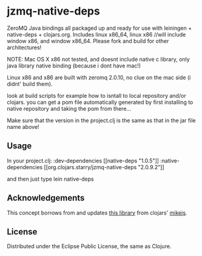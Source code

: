 # jzmq-native-deps 
ZeroMQ Java bindings all packaged up and ready for use with leiningen + native-deps + clojars.org.
Includes linux x86_64, linux x86 //will include window x86, and window x86_64. Please fork and build for other architectures!

NOTE: Mac OS X x86 not tested, and doesnt include native  c library, only java library native binding (because i dont have mac!)

Linux x86 and x86 are built with zeromq 2.0.10, no clue on the mac side (i didnt' build them).

look at build scripts for example how to isntall to local repository and/or clojars. you can get a pom file automatically generated
by first installing to native repository and taking the pom from there...

Make sure that the version in the project.clj is the same as that in the jar file name above!

## Usage

In your project.clj:
    :dev-dependencies [[native-deps "1.0.5"]]
    :native-dependencies [[org.clojars.starry/jzmq-native-deps "2.0.9.2"]]

and then just type
lein native-deps
## Acknowledgements 

This concept borrows from and updates [this library](http://clojars.org/org.clojars.mikejs/jzmq-native-deps) from clojars' [mikejs](http://clojars.org/users/mikejs).

## License

Distributed under the Eclipse Public License, the same as Clojure.
